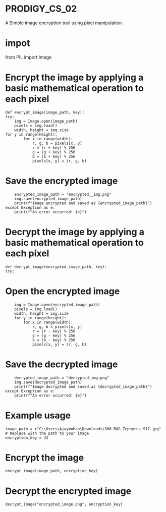 # PRODIGY_CS_02
A Simple image encryption tool using pixel manipulation
# impot 
   from PIL import Image
# Encrypt the image by applying a basic mathematical operation to each pixel
    
    def encrypt_image(image_path, key):
    try:
        img = Image.open(image_path)
        pixels = img.load()
        width, height = img.size
    for y in range(height):
            for x in range(width):
                r, g, b = pixels[x, y]
                r = (r + key) % 256
                g = (g + key) % 256
                b = (b + key) % 256
                pixels[x, y] = (r, g, b)

 # Save the encrypted image
        encrypted_image_path = "encrypted__img.png"
        img.save(encrypted_image_path)
        print(f"Image encrypted and saved as {encrypted_image_path}")
    except Exception as e:
        print(f"An error occurred: {e}")
# Decrypt the image by applying a basic mathematical operation to each pixel
    def decrypt_image(encrypted_image_path, key):
    try:
# Open the encrypted image
        img = Image.open(encrypted_image_path)
        pixels = img.load()
        width, height = img.size
        for y in range(height):
            for x in range(width):
                r, g, b = pixels[x, y]
                r = (r - key) % 256
                g = (g - key) % 256
                b = (b - key) % 256
                pixels[x, y] = (r, g, b)

# Save the decrypted image
        decrypted_image_path = "decrypted_img.png"
        img.save(decrypted_image_path)
        print(f"Image decrypted and saved as {decrypted_image_path}")
    except Exception as e:
        print(f"An error occurred: {e}")

# Example usage
    image_path = r"C:\Users\Ajaymohan\Downloads\300_ROG Zephyrus S17.jpg"  # Replace with the path to your image
    encryption_key = 42

# Encrypt the image
    encrypt_image(image_path, encryption_key)

# Decrypt the encrypted image
    decrypt_image("encrypted_image.png", encryption_key)
